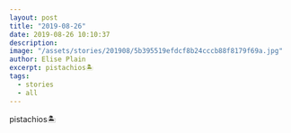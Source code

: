 ```yaml
---
layout: post
title: "2019-08-26"
date: 2019-08-26 10:10:37
description: 
image: "/assets/stories/201908/5b395519efdcf8b24cccb88f8179f69a.jpg"
author: Elise Plain
excerpt: pistachios🏝
tags: 
  - stories
  - all
---
```


pistachios🏝
<p></p>
